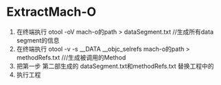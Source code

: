 # ExtractMach-O 
1. 在终端执行 otool -oV mach-o的path > dataSegment.txt //生成所有data segment的信息
2. 在终端执行 otool -v -s __DATA __objc_selrefs mach-o的path > methodRefs.txt  ///生成被调用的Method
3. 把第一步 第二部生成的 dataSegment.txt和methodRefs.txt 替换工程中的
4. 执行工程
